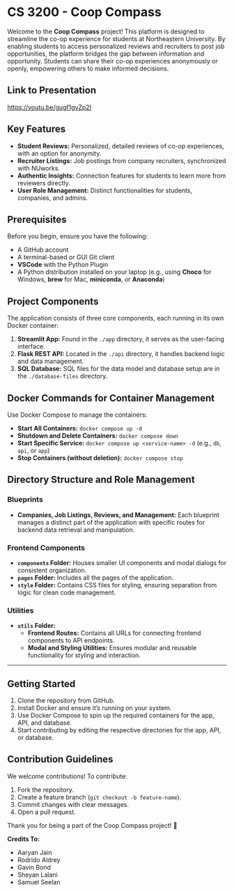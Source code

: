 # CS 3200 - Coop Compass

Welcome to the **Coop Compass** project! This platform is designed to streamline the co-op experience for students at Northeastern University. By enabling students to access personalized reviews and recruiters to post job opportunities, the platform bridges the gap between information and opportunity. Students can share their co-op experiences anonymously or openly, empowering others to make informed decisions.

## Link to Presentation
https://youtu.be/gugf1gvZp2I

## Key Features

- **Student Reviews:** Personalized, detailed reviews of co-op experiences, with an option for anonymity.
- **Recruiter Listings:** Job postings from company recruiters, synchronized with NUworks.
- **Authentic Insights:** Connection features for students to learn more from reviewers directly.
- **User Role Management:** Distinct functionalities for students, companies, and admins.

## Prerequisites

Before you begin, ensure you have the following:

- A GitHub account
- A terminal-based or GUI Git client
- **VSCode** with the Python Plugin
- A Python distribution installed on your laptop (e.g., using **Choco** for Windows, **brew** for Mac, **miniconda**, or **Anaconda**)

## Project Components

The application consists of three core components, each running in its own Docker container:

1. **Streamlit App:** Found in the `./app` directory, it serves as the user-facing interface.
2. **Flask REST API:** Located in the `./api` directory, it handles backend logic and data management.
3. **SQL Database:** SQL files for the data model and database setup are in the `./database-files` directory.

## Docker Commands for Container Management

Use Docker Compose to manage the containers:

- **Start All Containers:** `docker compose up -d`
- **Shutdown and Delete Containers:** `docker compose down`
- **Start Specific Service:** `docker compose up <service-name> -d` (e.g., `db`, `api`, or `app`)
- **Stop Containers (without deletion):** `docker compose stop`

## Directory Structure and Role Management

### Blueprints

- **Companies, Job Listings, Reviews, and Management:** Each blueprint manages a distinct part of the application with specific routes for backend data retrieval and manipulation.

### Frontend Components

- **`components` Folder:** Houses smaller UI components and modal dialogs for consistent organization.
- **`pages` Folder:** Includes all the pages of the application.
- **`style` Folder:** Contains CSS files for styling, ensuring separation from logic for clean code management.

### Utilities

- **`utils` Folder:** 
  - **Frontend Routes:** Contains all URLs for connecting frontend components to API endpoints.
  - **Modal and Styling Utilities:** Ensures modular and reusable functionality for styling and interaction.

---

## Getting Started

1. Clone the repository from GitHub.
2. Install Docker and ensure it’s running on your system.
3. Use Docker Compose to spin up the required containers for the app, API, and database.
4. Start contributing by editing the respective directories for the app, API, or database.

## Contribution Guidelines

We welcome contributions! To contribute:

1. Fork the repository.
2. Create a feature branch (`git checkout -b feature-name`).
3. Commit changes with clear messages.
4. Open a pull request.

Thank you for being a part of the Coop Compass project! 🚀

**Credits To:**
- Aaryan Jain
- Rodrido Aldrey
- Gavin Bond
- Sheyan Lalani
- Samuel Seelan
